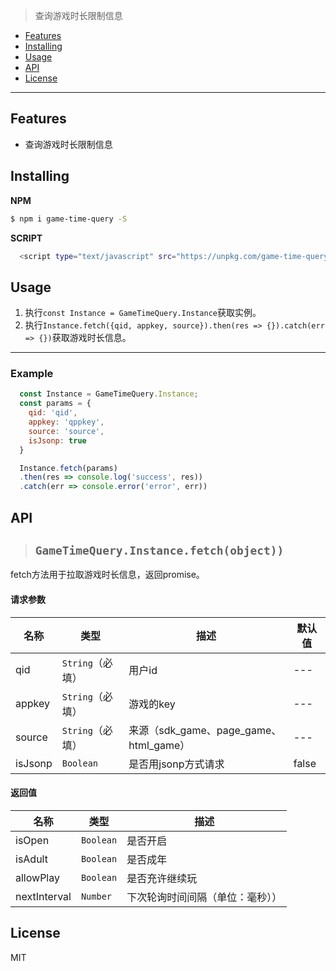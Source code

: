 > 查询游戏时长限制信息

* [Features](#features)
* [Installing](#installing)
* [Usage](#usage)
* [API](#api)
* [License](#license)

***

## Features
* 查询游戏时长限制信息

## Installing

**NPM**
```bash
$ npm i game-time-query -S
```

**SCRIPT**
```bash
  <script type="text/javascript" src="https://unpkg.com/game-time-query/dist/game-time-query.min.js"></script>
```

## Usage

1. 执行`const Instance = GameTimeQuery.Instance`获取实例。
2. 执行`Instance.fetch({qid, appkey, source}).then(res => {}).catch(err => {})`获取游戏时长信息。

***
### Example

```javascript
  const Instance = GameTimeQuery.Instance;
  const params = {
    qid: 'qid',
    appkey: 'qppkey',
    source: 'source',
    isJsonp: true
  }

  Instance.fetch(params)
  .then(res => console.log('success', res))
  .catch(err => console.error('error', err))
```

## API
> ## `GameTimeQuery.Instance.fetch(object))`
fetch方法用于拉取游戏时长信息，返回promise。

#### 请求参数
| 名称 | 类型 | 描述 | 默认值 |
| --- | --- | --- | --- |
| qid | `String`（必填） | 用户id | --- |
| appkey | `String`（必填） | 游戏的key | --- |
| source | `String`（必填） | 来源（sdk_game、page_game、html_game） | --- |
| isJsonp | `Boolean` | 是否用jsonp方式请求 | false |

#### 返回值
| 名称 | 类型 | 描述 |
| --- | --- | --- |
| isOpen | `Boolean` | 是否开启 |
| isAdult | `Boolean` | 是否成年 |
| allowPlay | `Boolean` | 是否充许继续玩 |
| nextInterval | `Number` | 下次轮询时间间隔（单位：毫秒）） |

## License
MIT